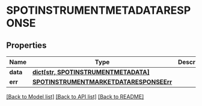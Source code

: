 # SPOTINSTRUMENTMETADATARESPONSE


## Properties
Name | Type | Description | Notes
------------ | ------------- | ------------- | -------------
**data** | [**dict[str, SPOTINSTRUMENTMETADATA]**](SPOTINSTRUMENTMETADATA.md) |  | [optional] 
**err** | [**SPOTINSTRUMENTMARKETDATARESPONSEErr**](SPOTINSTRUMENTMARKETDATARESPONSEErr.md) |  | [optional] 

[[Back to Model list]](../README.md#documentation-for-models) [[Back to API list]](../README.md#documentation-for-api-endpoints) [[Back to README]](../README.md)


